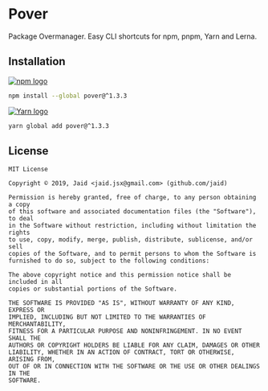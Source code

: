 # Pover


Package Overmanager. Easy CLI shortcuts for npm, pnpm, Yarn and Lerna.

## Installation
<a href='https://npmjs.com/package/pover'><img alt='npm logo' src='https://github.com/Jaid/action-readme/raw/master/images/base-assets/npm.png'/></a>
```bash
npm install --global pover@^1.3.3
```
<a href='https://yarnpkg.com/package/pover'><img alt='Yarn logo' src='https://github.com/Jaid/action-readme/raw/master/images/base-assets/yarn.png'/></a>
```bash
yarn global add pover@^1.3.3
```




## License
```text
MIT License

Copyright © 2019, Jaid <jaid.jsx@gmail.com> (github.com/jaid)

Permission is hereby granted, free of charge, to any person obtaining a copy
of this software and associated documentation files (the "Software"), to deal
in the Software without restriction, including without limitation the rights
to use, copy, modify, merge, publish, distribute, sublicense, and/or sell
copies of the Software, and to permit persons to whom the Software is
furnished to do so, subject to the following conditions:

The above copyright notice and this permission notice shall be included in all
copies or substantial portions of the Software.

THE SOFTWARE IS PROVIDED "AS IS", WITHOUT WARRANTY OF ANY KIND, EXPRESS OR
IMPLIED, INCLUDING BUT NOT LIMITED TO THE WARRANTIES OF MERCHANTABILITY,
FITNESS FOR A PARTICULAR PURPOSE AND NONINFRINGEMENT. IN NO EVENT SHALL THE
AUTHORS OR COPYRIGHT HOLDERS BE LIABLE FOR ANY CLAIM, DAMAGES OR OTHER
LIABILITY, WHETHER IN AN ACTION OF CONTRACT, TORT OR OTHERWISE, ARISING FROM,
OUT OF OR IN CONNECTION WITH THE SOFTWARE OR THE USE OR OTHER DEALINGS IN THE
SOFTWARE.
```
